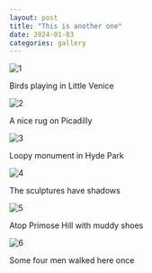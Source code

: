 ```yaml
---
layout: post
title: "This is another one"
date: 2024-01-03
categories: gallery
---
```


![1](/assets/images/gallery/london/000331980025.jpg)
<footer>Birds playing in Little Venice</footer>

![2](/assets/images/gallery/london/000331980019.jpg)
<footer>A nice rug on Picadilly</footer>

![3](/assets/images/gallery/london/000331980022.jpg)
<footer>Loopy monument in Hyde Park</footer>

![4](/assets/images/gallery/london/000331980012.jpg)
<footer>The sculptures have shadows</footer>

![5](/assets/images/gallery/london/000331980004.jpg)
<footer>Atop Primose Hill with muddy shoes</footer>

![6](/assets/images/gallery/london/000331980009.jpg)
<footer>Some four men walked here once</footer>
